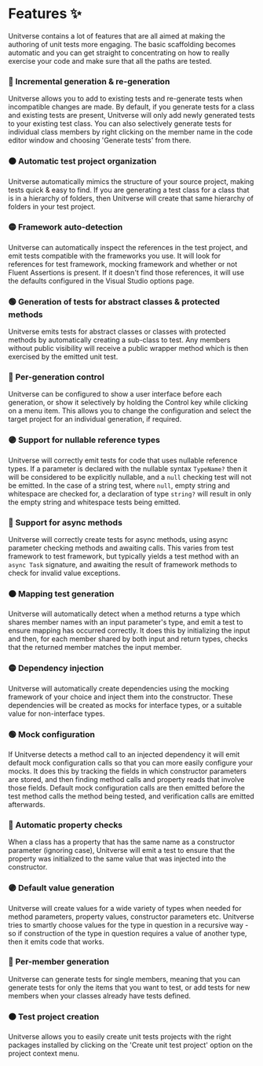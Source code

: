 # Features ✨

Unitverse contains a lot of features that are all aimed at making the authoring of unit tests more engaging. The basic scaffolding becomes automatic and you can get straight to concentrating on how to really exercise your code and make sure that all the paths are tested.

### 🔴 Incremental generation & re-generation

Unitverse allows you to add to existing tests and re-generate tests when incompatible changes are made. By default, if you generate tests for a class and existing tests are present, Unitverse will only add newly generated tests to your existing test class. You can also selectively generate tests for individual class members by right clicking on the member name in the code editor window and choosing 'Generate tests' from there.

### 🟠 Automatic test project organization

Unitverse automatically mimics the structure of your source project, making tests quick & easy to find. If you are generating a test class for a class that is in a hierarchy of folders, then Unitverse will create that same hierarchy of folders in your test project.

### 🟡 Framework auto-detection

Unitverse can automatically inspect the references in the test project, and emit tests compatible with the frameworks you use. It will look for references for test framework, mocking framework and whether or not Fluent Assertions is present. If it doesn't find those references, it will use the defaults configured in the Visual Studio options page.

### 🟢 Generation of tests for abstract classes & protected methods

Unitverse emits tests for abstract classes or classes with protected methods by automatically creating a sub-class to test. Any members without public visibility will receive a public wrapper method which is then exercised by the emitted unit test.

### 🔵 Per-generation control

Unitverse can be configured to show a user interface before each generation, or show it selectively by holding the Control key while clicking on a menu item. This allows you to change the configuration and select the target project for an individual generation, if required.

### 🟣 Support for nullable reference types

Unitverse will correctly emit tests for code that uses nullable reference types. If a parameter is declared with the nullable syntax `TypeName?` then it will be considered to be explicitly nullable, and a `null` checking test will not be emitted. In the case of a string test, where `null`, empty string and whitespace are checked for, a declaration of type `string?` will result in only the empty string and whitespace tests being emitted.

### 🔴 Support for async methods

Unitverse will correctly create tests for async methods, using async parameter checking methods and awaiting calls. This varies from test framework to test framework, but typically yields a test method with an `async Task` signature, and awaiting the result of framework methods to check for invalid value exceptions.

### 🟠 Mapping test generation

Unitverse will automatically detect when a method returns a type which shares member names with an input parameter's type, and emit a test to ensure mapping has occurred correctly. It does this by initializing the input and then, for each member shared by both input and return types, checks that the returned member matches the input member.

### 🟡 Dependency injection

Unitverse will automatically create dependencies using the mocking framework of your choice and inject them into the constructor. These dependencies will be created as mocks for interface types, or a suitable value for non-interface types.

### 🟢 Mock configuration

If Unitverse detects a method call to an injected dependency it will emit default mock configuration calls so that you can more easily configure your mocks. It does this by tracking the fields in which constructor parameters are stored, and then finding method calls and property reads that involve those fields. Default mock configuration calls are then emitted before the test method calls the method being tested, and verification calls are emitted afterwards.

### 🔵 Automatic property checks

When a class has a property that has the same name as a constructor parameter (ignoring case), Unitverse will emit a test to ensure that the property was initialized to the same value that was injected into the constructor.

### 🟣 Default value generation

Unitverse will create values for a wide variety of types when needed for method parameters, property values, constructor parameters etc. Unitverse tries to smartly choose values for the type in question in a recursive way - so if construction of the type in question requires a value of another type, then it emits code that works.

### 🔴 Per-member generation

Unitverse can generate tests for single members, meaning that you can generate tests for only the items that you want to test, or add tests for new members when your classes already have tests defined.

### 🟠 Test project creation

Unitverse allows you to easily create unit tests projects with the right packages installed by clicking on the 'Create unit test project' option on the project context menu.
